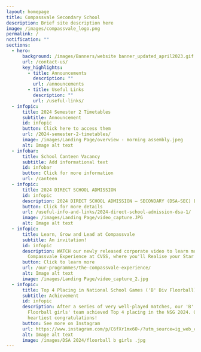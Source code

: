 ```yaml
---
layout: homepage
title: Compassvale Secondary School
description: Brief site description here
image: /images/compassvale_logo.png
permalink: /
notification: ""
sections:
  - hero:
      background: /images/Banners/website banner_updated_april2023.gif
      url: /contact-us/
      key_highlights:
        - title: Announcements
          description: ""
          url: /announcements
        - title: Useful Links
          description: ""
          url: /useful-links/
  - infopic:
      title: 2024 Semester 2 Timetables
      subtitle: Announcement
      id: infopic
      button: Click here to access them
      url: /2024-semester-2-timetables/
      image: /images/Landing Page/overview - morning assembly.jpeg
      alt: Image alt text
  - infobar:
      title: School Canteen Vacancy
      subtitle: Add informational text
      id: infobar
      button: Click for more information
      url: /canteen
  - infopic:
      title: 2024 DIRECT SCHOOL ADMISSION
      id: infopic
      description: 2024 DIRECT SCHOOL ADMISSION – SECONDARY (DSA-SEC) EXERCISE
      button: Click for more details
      url: /useful-info-and-links/2024-direct-school-admission-dsa-1/
      image: /images/Landing Page/video_capture.JPG
      alt: Image alt text
  - infopic:
      title: Learn, Grow and Lead at Compassvale
      subtitle: An invitation!
      id: infopic
      description: WATCH our newly released corporate video to learn more about The
        Compassvale Experience at CVSS, where you'll Realise your Star Within.
      button: Click to learn more
      url: /our-programmes/the-compassvale-experience/
      alt: Image alt text
      image: /images/Landing Page/video_capture_2.jpg
  - infopic:
      title: Top 4 Placing in National School Games ('B' Div Floorball)
      subtitle: Achievement
      id: infopic
      description: After a series of very well-played matches, our 'B' Division
        Floorball girls' team achieved Top 4 placing in the NSG 2024. Our
        heartiest congratulations!
      button: See more on Instagram
      url: https://www.instagram.com/p/C6fXr1mx6O-/?utm_source=ig_web_copy_link&igsh=MzRlODBiNWFlZA==
      alt: Image alt text
      image: /images/DSA 2024/floorball b girls .jpg
---
```

